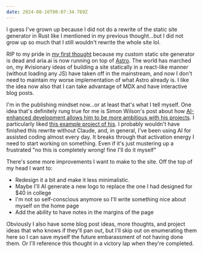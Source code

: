 ```yaml
---
date: 2024-08-16T00:07:34.769Z
---
```


I guess I've grown up because I did not do a rewrite of the static site
generator in Rust like I mentioned in my previous thought...but I did not grow
up so much that I still wouldn't rewrite the whole site lol.

RIP to my pride in [my first thought](#2018-10-23) because my custom static site
generator is dead and aria.ai is now running on top of
[Astro](https://astro.build/). The world has marched on, my #visionary ideas of
building a site statically in a react-like manner (without loading any JS) have
taken off in the mainstream, and now I don't need to maintain my worse
implementation of what Astro already is. I like the idea now also that I can
take advantage of MDX and have interactive blog posts.

I'm in the publishing mindset now...or at least that's what I tell myself. One
idea that's definitely rung true for me is Simon Wilson's post about how
[AI-enhanced development allows him to be more ambitious with his projects](https://simonwillison.net/2023/Mar/27/ai-enhanced-development/).
I particularly liked
[this example project of his](https://simonwillison.net/2024/Mar/22/claude-and-chatgpt-case-study/).
I probably wouldn't have finished this rewrite without Claude, and, in general,
I've been using AI for assisted coding almost every day. It breaks through that
activation energy I need to start working on something. Even if it's just
mustering up a frustrated "no this is completely wrong! fine I'll do it myself"

There's some more improvements I want to make to the site. Off the top of my
head I want to:

- Redesign it a bit and make it less minimalistic.
- Maybe I'll AI generate a new logo to replace the one I had designed for $40 in
  college
- I'm not so self-conscious anymore so I'll write something nice about myself on
  the home page
- Add the ability to have notes in the margins of the page

Obviously I also have some blog post ideas, more thoughts, and project ideas
that who knows if they'll pan out, but I'll skip out on enumerating them here so
I can save myself the future embarassment of not having done them. Or I'll
reference this thought in a victory lap when they're completed.

